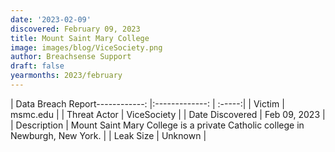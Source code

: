 ```yaml
---
date: '2023-02-09'
discovered: February 09, 2023
title: Mount Saint Mary College
image: images/blog/ViceSociety.png
author: Breachsense Support
draft: false
yearmonths: 2023/february
---
```


| Data Breach Report------------:     |:-------------:    | :-----:|
| Victim      | msmc.edu      | 
| Threat Actor      | ViceSociety      | 
| Date Discovered      | Feb 09, 2023      | 
| Description      | Mount Saint Mary College is a private Catholic college in Newburgh, New York.      | 
| Leak Size      | Unknown      | 

